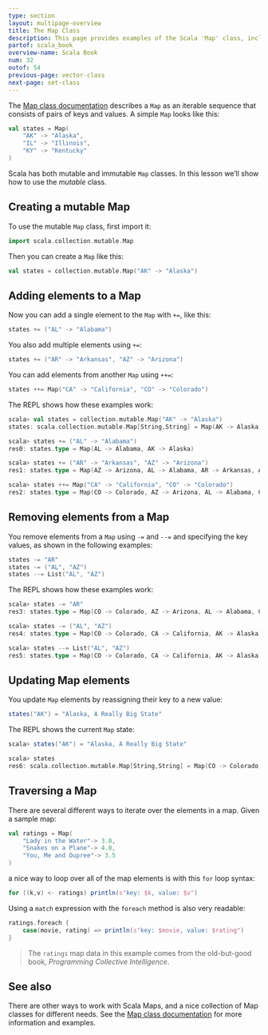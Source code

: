 ```yaml
---
type: section
layout: multipage-overview
title: The Map Class
description: This page provides examples of the Scala 'Map' class, including how to add and remove elements from a Map, and iterate over Map elements.
partof: scala_book
overview-name: Scala Book
num: 32
outof: 54
previous-page: vector-class
next-page: set-class
---
```



The [Map class documentation]({{site.baseurl}}/overviews/collections-2.13/maps.html) describes a `Map` as an iterable sequence that consists of pairs of keys and values. A simple `Map` looks like this:

```scala
val states = Map(
    "AK" -> "Alaska",
    "IL" -> "Illinois",
    "KY" -> "Kentucky"
)
```

Scala has both mutable and immutable `Map` classes. In this lesson we’ll show how to use the *mutable* class.



## Creating a mutable Map

To use the mutable `Map` class, first import it:

```scala
import scala.collection.mutable.Map
```

Then you can create a `Map` like this:

```scala
val states = collection.mutable.Map("AK" -> "Alaska")
```



## Adding elements to a Map

Now you can add a single element to the `Map` with `+=`, like this:

```scala
states += ("AL" -> "Alabama")
```

You also add multiple elements using `+=`:

```scala
states += ("AR" -> "Arkansas", "AZ" -> "Arizona")
```

You can add elements from another `Map` using `++=`:

```scala
states ++= Map("CA" -> "California", "CO" -> "Colorado")
```

The REPL shows how these examples work:

```scala
scala> val states = collection.mutable.Map("AK" -> "Alaska")
states: scala.collection.mutable.Map[String,String] = Map(AK -> Alaska)

scala> states += ("AL" -> "Alabama")
res0: states.type = Map(AL -> Alabama, AK -> Alaska)

scala> states += ("AR" -> "Arkansas", "AZ" -> "Arizona")
res1: states.type = Map(AZ -> Arizona, AL -> Alabama, AR -> Arkansas, AK -> Alaska)

scala> states ++= Map("CA" -> "California", "CO" -> "Colorado")
res2: states.type = Map(CO -> Colorado, AZ -> Arizona, AL -> Alabama, CA -> California, AR -> Arkansas, AK -> Alaska)
```



## Removing elements from a Map

You remove elements from a `Map` using `-=` and `--=` and specifying the key values, as shown in the following examples:

```scala
states -= "AR"
states -= ("AL", "AZ")
states --= List("AL", "AZ")
```

The REPL shows how these examples work:

```scala
scala> states -= "AR"
res3: states.type = Map(CO -> Colorado, AZ -> Arizona, AL -> Alabama, CA -> California, AK -> Alaska)

scala> states -= ("AL", "AZ")
res4: states.type = Map(CO -> Colorado, CA -> California, AK -> Alaska)

scala> states --= List("AL", "AZ")
res5: states.type = Map(CO -> Colorado, CA -> California, AK -> Alaska)
```



## Updating Map elements

You update `Map` elements by reassigning their key to a new value:

```scala
states("AK") = "Alaska, A Really Big State"
```

The REPL shows the current `Map` state:

```scala
scala> states("AK") = "Alaska, A Really Big State"

scala> states
res6: scala.collection.mutable.Map[String,String] = Map(CO -> Colorado, CA -> California, AK -> Alaska, A Really Big State)
```



## Traversing a Map

There are several different ways to iterate over the elements in a map. Given a sample map:

```scala
val ratings = Map(
    "Lady in the Water"-> 3.0, 
    "Snakes on a Plane"-> 4.0,
    "You, Me and Dupree"-> 3.5
)
```

a nice way to loop over all of the map elements is with this `for` loop syntax:

```scala
for ((k,v) <- ratings) println(s"key: $k, value: $v")
```

Using a `match` expression with the `foreach` method is also very readable:

```scala
ratings.foreach {
    case(movie, rating) => println(s"key: $movie, value: $rating")
}
```

>The `ratings` map data in this example comes from the old-but-good book, *Programming Collective Intelligence*.



## See also

There are other ways to work with Scala Maps, and a nice collection of Map classes for different needs. See the [Map class documentation]({{site.baseurl}}/overviews/collections-2.13/maps.html) for more information and examples.









